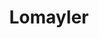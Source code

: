 ---
title: "Lomayler"
url: /ciudad-autonoma-de-buenos-aires/lomayler/
shop: reparación de automóviles
---